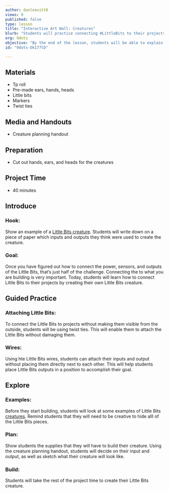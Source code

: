 ```yaml
---
author: danleavitt0
views: 0
published: false
type: lesson
title: "Interactive Art Wall: Creatures"
blurb: "Students will practice connecting #LittleBits to their projects using wires and twist ties by creating a Little Bits creature."
org: 9dots
objective: "By the end of the lesson, students will be able to explain the importance of the Little Bits wires, and create a cardboard creature that incorporates hidden Little Bits pieces."
id: "9dots-Ok177lD"

---
```


## Materials

- Tp roll
- Pre-made ears, hands, heads
- Little bits
- Markers
- Twist ties

## Media and Handouts

- Creature planning handout

## Preparation

- Cut out hands, ears, and heads for the creatures

## Project Time

- 40 minutes

## Introduce

### Hook:
Show an example of a [Little Bits creature](http://littlebits.cc/projects/rude-animal). Students will write down on a piece of paper which inputs and outputs they think were used to create the creature.

### Goal:
Once you have figured out how to connect the power, sensors, and outputs of the Little Bits, that’s just half of the challenge.  Connecting the to what you are building is very important. Today, students will learn how to connect Little Bits to their projects by creating their own Little Bits creature.

## Guided Practice

### Attaching Little Bits:
To connect the Little Bits to projects without making them visible from the outside, students will be using twist ties. This will enable them to attach the Little Bits without damaging them.

### Wires:
Using hte Little Bits wires, students can attach their inputs and output without placing them directly next to each other. This will help students place Little Bits outputs in a position to accomplish their goal.

## Explore

### Examples:
Before they start building, students will look at some examples of Little Bits [creatures](https://lb-community.s3.amazonaws.com/uploads/lesson/image/40/large_IMG_1511.JPG). Remind students that they will need to be creative to hide alll of the Little Bits pieces.

### Plan:
Show students the supplies that they will have to build their creature. Using the creature planning handout, students will decide on their input and output, as well as sketch what their creature will look like.

### Build:
Students will take the rest of the project time to create their Little Bits creature.
